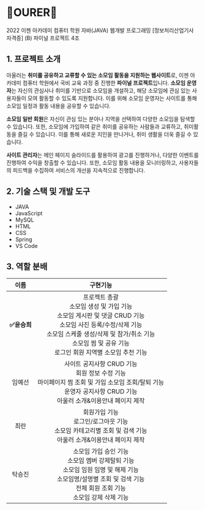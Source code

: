 
# 👥OURER🐇

2022 이젠 아카데미 컴퓨터 학원 자바(JAVA) 웹개발 프로그래밍 [정보처리산업기사 자격증] (B) 파이널 프로젝트 4조

## 1. 프로젝트 소개
아울러는 **취미를 공유하고 교류할 수 있는 소모임 활동을 지원하는 웹사이트**로,  이젠 아카데미 컴퓨터 학원에서 국비 교육 과정 중 진행한 **파이널 프로젝트**입니다.  **소모임 운영자**는 자신의 관심사나 취미를 기반으로 소모임을 개설하고, 해당 소모임에 관심 있는 사용자들이 모여 활동할 수 있도록 지원합니다. 이를 위해 소모임 운영자는 사이트를 통해 소모임 일정과 활동 내용을 공유할 수 있습니다.<br>

**소모임 일반 회원**은 자신이 관심 있는 분야나 지역을 선택하여 다양한 소모임을 탐색할 수 있습니다. 또한, 소모임에 가입하여 같은 취미를 공유하는 사람들과 교류하고, 취미활동을 즐길 수 있습니다. 이를 통해 새로운 지인을 만나거나, 취미 생활을 더욱 즐길 수 있습니다.<br>

**사이트 관리자**는 메인 페이지 슬라이드를 활용하여 광고를 진행하거나, 다양한 이벤트를 진행하여 수익을 창출할 수 있습니다. 또한, 소모임 활동 내용을 모니터링하고, 사용자들의 피드백을 수집하여 서비스의 개선을 지속적으로 진행합니다.<br>




## 2. 기술 스택 및 개발 도구

 - JAVA
 - JavaScript
 - MySQL
 - HTML
 - CSS
 - Spring
 - VS Code



## 3. 역할 분배
| 이름 | 구현기능 |
|:----:|:--------:|
|   **✅윤승희**   |     프로젝트 총괄<br>소모임 생성 및 가입 기능<br>소모임 게시판 및 댓글 CRUD 기능<br>소모임 사진 등록/수정/삭제 기능<br>소모임 스케줄 생성/삭제 및 참가/취소 기능<br>소모임 찜 및 공유 기능<br>로그인 회원 지역별 소모임 추천 기능     |
|   임예선   |    사이트 공지사항 CRUD 기능<br>회원 정보 수정 기능<br>마이페이지 찜 조회 및 가입 소모임 조회/탈퇴 기능<br>운영자 공지사항 CRUD 기능<br>아울러 소개&이용안내 페이지 제작    |
|    최란  |     회원가입 기능<br>로그인/로그아웃 기능<br>소모임 카테고리별 조회 및 검색 기능<br>아울러 소개&이용안내 페이지 제작      |
|    탁승진  |    소모임 가입 승인 기능<br>소모임 멤버 강제탈퇴 기능<br>소모임 임원 임명 및 해제 기능<br>소모임명/설명별 조회 및 검색 기능<br>전체 회원 조회 기능<br>소모임 강제 삭제 기능     |
